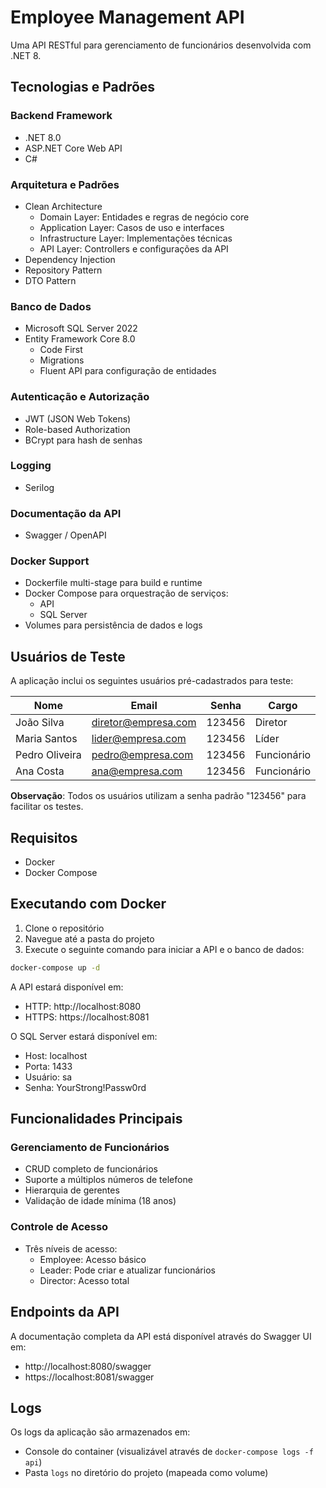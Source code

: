 # Employee Management API

Uma API RESTful para gerenciamento de funcionários desenvolvida com .NET 8.

## Tecnologias e Padrões

### Backend Framework
- .NET 8.0
- ASP.NET Core Web API
- C#

### Arquitetura e Padrões
- Clean Architecture
  - Domain Layer: Entidades e regras de negócio core
  - Application Layer: Casos de uso e interfaces
  - Infrastructure Layer: Implementações técnicas
  - API Layer: Controllers e configurações da API
- Dependency Injection
- Repository Pattern
- DTO Pattern

### Banco de Dados
- Microsoft SQL Server 2022
- Entity Framework Core 8.0
  - Code First
  - Migrations
  - Fluent API para configuração de entidades

### Autenticação e Autorização
- JWT (JSON Web Tokens)
- Role-based Authorization
- BCrypt para hash de senhas

### Logging
- Serilog

### Documentação da API
- Swagger / OpenAPI

### Docker Support
- Dockerfile multi-stage para build e runtime
- Docker Compose para orquestração de serviços:
  - API
  - SQL Server
- Volumes para persistência de dados e logs

## Usuários de Teste

A aplicação inclui os seguintes usuários pré-cadastrados para teste:

| Nome | Email | Senha | Cargo |
|------|--------|-------|-------|
| João Silva | diretor@empresa.com | 123456 | Diretor |
| Maria Santos | lider@empresa.com | 123456 | Líder |
| Pedro Oliveira | pedro@empresa.com | 123456 | Funcionário |
| Ana Costa | ana@empresa.com | 123456 | Funcionário |

**Observação**: Todos os usuários utilizam a senha padrão "123456" para facilitar os testes.

## Requisitos

- Docker
- Docker Compose

## Executando com Docker

1. Clone o repositório
2. Navegue até a pasta do projeto
3. Execute o seguinte comando para iniciar a API e o banco de dados:

```bash
docker-compose up -d
```

A API estará disponível em:
- HTTP: http://localhost:8080
- HTTPS: https://localhost:8081

O SQL Server estará disponível em:
- Host: localhost
- Porta: 1433
- Usuário: sa
- Senha: YourStrong!Passw0rd

## Funcionalidades Principais

### Gerenciamento de Funcionários
- CRUD completo de funcionários
- Suporte a múltiplos números de telefone
- Hierarquia de gerentes
- Validação de idade mínima (18 anos)

### Controle de Acesso
- Três níveis de acesso:
  - Employee: Acesso básico
  - Leader: Pode criar e atualizar funcionários
  - Director: Acesso total

## Endpoints da API

A documentação completa da API está disponível através do Swagger UI em:
- http://localhost:8080/swagger
- https://localhost:8081/swagger

## Logs

Os logs da aplicação são armazenados em:
- Console do container (visualizável através de `docker-compose logs -f api`)
- Pasta `logs` no diretório do projeto (mapeada como volume)
